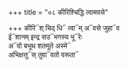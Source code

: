 +++
title = "०८ कीरिश्चिद्धि त्वामवसे"

+++
कीरि᳓श् चिद् धि᳓ त्वा᳓म् अ᳓वसे जुहा᳓व  
ई᳓शानम् इन्द्र सउ᳓भगस्य भू᳓रेः  
अ᳓वो बभूथ शतमूते अस्मे᳓  
अभिक्षत्तु᳓स् तुवा᳓वतो वरूता᳓